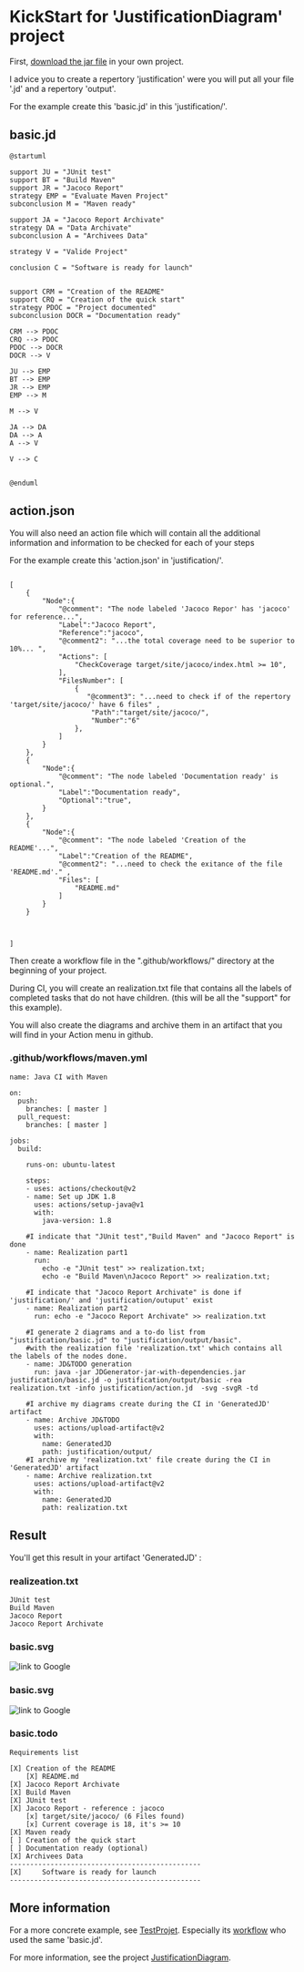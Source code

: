 # KickStart for 'JustificationDiagram' project

First, [download the jar file](https://github.com/MireilleBF/JustificationDiagram/releases/tag/V1.2) in your own project.

I advice you to create a repertory 'justification' were you will put all your file '.jd' and a repertory 'output'.

For the example create this 'basic.jd' in this 'justification/'.

## basic.jd
```
@startuml

support JU = "JUnit test"
support BT = "Build Maven"
support JR = "Jacoco Report"
strategy EMP = "Evaluate Maven Project"
subconclusion M = "Maven ready"

support JA = "Jacoco Report Archivate"
strategy DA = "Data Archivate"
subconclusion A = "Archivees Data"

strategy V = "Valide Project"

conclusion C = "Software is ready for launch"


support CRM = "Creation of the README"
support CRQ = "Creation of the quick start"
strategy PDOC = "Project documented"
subconclusion DOCR = "Documentation ready"

CRM --> PDOC 
CRQ --> PDOC 
PDOC --> DOCR 
DOCR --> V

JU --> EMP
BT --> EMP
JR --> EMP
EMP --> M

M --> V

JA --> DA
DA --> A
A --> V

V --> C


@enduml
```


## action.json

You will also need an action file which will contain all the additional information and information to be checked for each of your steps

For the example create this 'action.json' in 'justification/'.


```

[  
    { 
        "Node":{
	        "@comment": "The node labeled 'Jacoco Repor' has 'jacoco' for reference...",
            "Label":"Jacoco Report",
            "Reference":"jacoco",
	        "@comment2": "...the total coverage need to be superior to 10%... ",   
            "Actions": [
                "CheckCoverage target/site/jacoco/index.html >= 10", 
            ],
            "FilesNumber": [  
                {   
         	       "@comment3": "...need to check if of the repertory 'target/site/jacoco/' have 6 files" ,
                    "Path":"target/site/jacoco/",
                    "Number":"6"     
                },
            ]
        }
    },
    {
        "Node":{
	        "@comment": "The node labeled 'Documentation ready' is optional.",     
            "Label":"Documentation ready",
            "Optional":"true", 
        }
    },
    {
        "Node":{
	        "@comment": "The node labeled 'Creation of the README'...",     
            "Label":"Creation of the README",
            "@comment2": "...need to check the exitance of the file 'README.md'." ,
            "Files": [  
                "README.md"
            ] 
        }
    }
    
    
    
]

```


Then create a workflow file in the ".github/workflows/" directory at the beginning of your project.

During CI, you will create an realization.txt file that contains all the labels of completed tasks that do not have children.
(this will be all the "support" for this example).

You will also create the diagrams and archive them in an artifact that you will find in your Action menu in github.

### .github/workflows/maven.yml

```
name: Java CI with Maven

on:
  push:
    branches: [ master ]
  pull_request:
    branches: [ master ]

jobs:
  build:

    runs-on: ubuntu-latest

    steps:
    - uses: actions/checkout@v2
    - name: Set up JDK 1.8
      uses: actions/setup-java@v1
      with:
        java-version: 1.8
        
    #I indicate that "JUnit test","Build Maven" and "Jacoco Report" is done 
    - name: Realization part1
      run: 
        echo -e "JUnit test" >> realization.txt;
        echo -e "Build Maven\nJacoco Report" >> realization.txt;
        
    #I indicate that "Jacoco Report Archivate" is done if 'justification/' and 'justification/outuput' exist
    - name: Realization part2
      run: echo -e "Jacoco Report Archivate" >> realization.txt
    
    #I generate 2 diagrams and a to-do list from "justification/basic.jd" to "justification/output/basic".
    #with the realization file 'realization.txt' which contains all the labels of the nodes done.
    - name: JD&TODO generation 
      run: java -jar JDGenerator-jar-with-dependencies.jar justification/basic.jd -o justification/output/basic -rea realization.txt -info justification/action.jd  -svg -svgR -td 
      
    #I archive my diagrams create during the CI in 'GeneratedJD' artifact
    - name: Archive JD&TODO
      uses: actions/upload-artifact@v2
      with: 
        name: GeneratedJD
        path: justification/output/
    #I archive my 'realization.txt' file create during the CI in 'GeneratedJD' artifact
    - name: Archive realization.txt
      uses: actions/upload-artifact@v2
      with: 
        name: GeneratedJD
        path: realization.txt

```

## Result 

You'll get this result in your artifact 'GeneratedJD' :

### realizeation.txt

```
JUnit test
Build Maven
Jacoco Report
Jacoco Report Archivate
```


### basic.svg 

![link to Google](https://github.com/Nicolas-Corbiere/TestProjet/blob/master/justification/output/basic.svg)


### basic.svg 

![link to Google](https://github.com/Nicolas-Corbiere/TestProjet/blob/master/justification/output/basic_REA.svg)


### basic.todo

```
Requirements list

[X]	Creation of the README
	[X] README.md
[X]	Jacoco Report Archivate
[X]	Build Maven
[X]	JUnit test
[X]	Jacoco Report - reference : jacoco
	[x] target/site/jacoco/ (6 Files found)
	[x] Current coverage is 18, it's >= 10
[X]	Maven ready
[ ]	Creation of the quick start
[ ]	Documentation ready (optional) 
[X]	Archivees Data
-----------------------------------------------
[X]		Software is ready for launch
-----------------------------------------------

```
## More information

For a more concrete example, see [TestProjet](https://github.com/Nicolas-Corbiere/TestProjet). Especially its [workflow](https://github.com/Nicolas-Corbiere/TestProjet/blob/master/.github/workflows/maven.yml) who used the same 'basic.jd'.


For more information, see the project [JustificationDiagram](https://github.com/MireilleBF/JustificationDiagram). 
